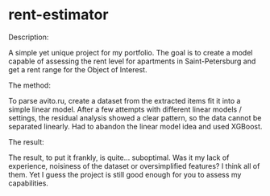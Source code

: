 # rent-estimator
Description:

A simple yet unique project for my portfolio. The goal is to create a model capable of assessing the rent level for apartments in Saint-Petersburg and get a rent range for the Object of Interest. 

The method:

To parse avito.ru, create a dataset from the extracted items fit it into a simple linear model.
After a few attempts with different linear models / settings, the residual analysis showed a clear pattern, so the data cannot be separated linearly. 
Had to abandon the linear model idea and used XGBoost. 

The result:

The result, to put it frankly, is quite… suboptimal. Was it my lack of experience, noisiness of the dataset or oversimplified features? I think all of them. Yet I guess the project is still good enough for you to assess my capabilities.  
